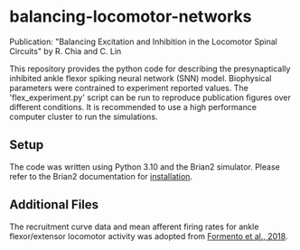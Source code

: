 # balancing-locomotor-networks
Publication: "Balancing Excitation and Inhibition in the Locomotor Spinal Circuits" by R. Chia and C. Lin

This repository provides the python code for describing the presynaptically inhibited ankle flexor spiking neural network (SNN) model. Biophysical parameters were contrained to experiment reported values. The 'flex_experiment.py' script can be run to reproduce publication figures over different conditions. It is recommended to use a high performance computer cluster to run the simulations.

## Setup
The code was written using Python 3.10 and the Brian2 simulator. Please refer to the Brian2 documentation for [installation](https://brian2.readthedocs.io/en/stable/introduction/install.html). 

## Additional Files
The recruitment curve data and mean afferent firing rates for ankle flexor/extensor locomotor activity was adopted from [Formento et al., 2018](https://github.com/FormentoEmanuele/MuscleSpindleCircuitsModel).
